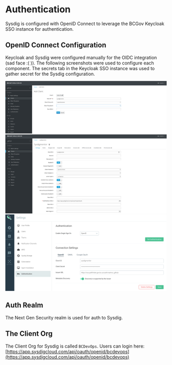 # Authentication
Sysdig is configured with OpenID Connect to leverage the BCGov Keycloak SSO instance for authentication. 

## OpenID Connect Configuration
Keycloak and Sysdig were configured manually for the OIDC integration (sad face :( )). The following screenshots were used to configure each component. The secrets tab in the Keycloak SSO instance was used to gather secret for the Sysdig configuration. 

![](assets/sysdig_oidc_kcsso_01.png)
![](assets/sysdig_oidc_kcsso_02.png)
![](assets/sysdig_oidc_sysdig_01.png)

## Auth Realm
The Next Gen Security realm is used for auth to Sysdig. 

## The Client Org
The Client Org for Sysdig is called `BCDevOps`. Users can login here: [https://app.sysdigcloud.com/api/oauth/openid/bcdevops](https://app.sysdigcloud.com/api/oauth/openid/bcdevops)

